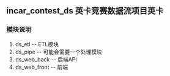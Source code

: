 ## incar_contest_ds 英卡竞赛数据流项目英卡
    
### 模块说明
1. ds_etl -- ETL模块 
2. ds_pipe -- 可能会需要一个处理模块
3. ds_web_back -- 后端API
4. ds_web_front -- 前端